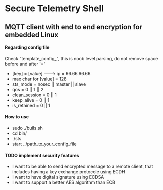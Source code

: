 # Secure Telemetry Shell 
MQTT client with end to end encryption for embedded Linux
-------
#### Regarding config file
Check "template_config_", this is noob level parsing, do not remove space before and after '='
- [key] = [value] ---> ip = 66.66.66.66
- max char for [value] = 128
- sts_mode = nosec || master || slave
- qos = 0 || 1 || 2
- clean_session = 0 || 1
- keep_alive    = 0 || 1
- is_retained   = 0 || 1

#### How to use
- sudo ./buils.sh 
- cd bin/
- ./sts
- start ../path_to_your_config_file

#### TODO implement security features
- I want to be able to send encrypted message to a remote client, that includes
  having a key exchange protocole using ECDH
- I want to have digital signature using ECDSA
- I want to support a better AES algorithm than ECB
